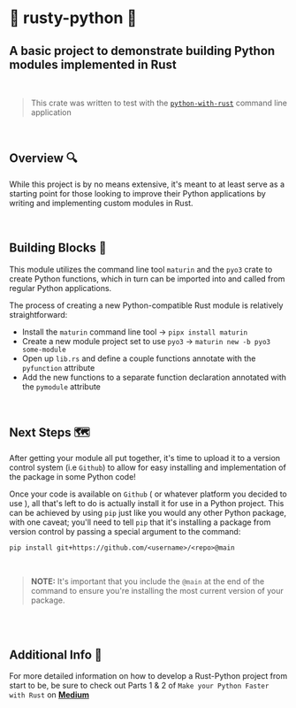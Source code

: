 # 🐍 rusty-python 🦀

## A basic project to demonstrate building Python modules implemented in Rust

<br>

> This crate was written to test with the [`python-with-rust`]("https://github.com/dedsyn4ps3/python-with-rust") command line application 

<br>

## Overview 🔍
While this project is by no means extensive, it's meant to at least serve as a starting point for those looking to improve their Python applications by writing and implementing custom modules in Rust.

<br>

## Building Blocks 🧱
This module utilizes the command line tool `maturin` and the `pyo3` crate to create Python functions, which in turn can be imported into and called from regular Python applications.

The process of creating a new Python-compatible Rust module is relatively straightforward:

 - Install the `maturin` command line tool -> `pipx install maturin`
 - Create a new module project set to use `pyo3` -> `maturin new -b pyo3 some-module`
 - Open up `lib.rs` and define a couple functions annotate with the `pyfunction` attribute
 - Add the new functions to a separate function declaration annotated with the `pymodule` attribute

<br>

## Next Steps 🗺
After getting your module all put together, it's time to upload it to a version control system (i.e `Github`) to allow for easy installing and implementation of the package in some Python code!

Once your code is available on `Github` ( or whatever platform you decided to use ), all that's left to do is actually install it for use in a Python project. This can be achieved by using `pip` just like you would any other Python package, with one caveat; you'll need to tell `pip` that it's installing a package from version control by passing a special argument to the command:

```
pip install git+https://github.com/<username>/<repo>@main
```

<br>

>**NOTE:** It's important that you include the `@main` at the end of the command to ensure you're installing the most current version of your package.

<br>

<br>

## Additional Info 💬
For more detailed information on how to develop a Rust-Python project from start to be, be sure to check out Parts 1 & 2 of `Make your Python Faster with Rust` on [**Medium**](https://www.medium.com/@erutherford_nullreturn)
